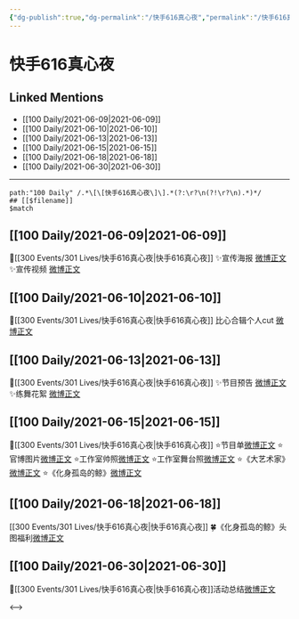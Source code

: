 ```yaml
---
{"dg-publish":true,"dg-permalink":"/快手616真心夜","permalink":"/快手616真心夜/","created":"2023-04-09T21:33:49.523+08:00","updated":"2023-04-10T16:20:44.432+08:00"}
---
```


# 快手616真心夜

## Linked Mentions
- [[100 Daily/2021-06-09\|2021-06-09]]
- [[100 Daily/2021-06-10\|2021-06-10]]
- [[100 Daily/2021-06-13\|2021-06-13]]
- [[100 Daily/2021-06-15\|2021-06-15]]
- [[100 Daily/2021-06-18\|2021-06-18]]
- [[100 Daily/2021-06-30\|2021-06-30]]


---

```expander
path:"100 Daily" /.*\[\[快手616真心夜\]\].*(?:\r?\n(?!\r?\n).*)*/
## [[$filename]]
$match
```
## [[100 Daily/2021-06-09\|2021-06-09]]
🌟[[300 Events/301 Lives/快手616真心夜\|快手616真心夜]]
✨宣传海报 [微博正文](https://m.weibo.cn/6466290670/4646118681740648)
✨宣传视频 [微博正文](https://m.weibo.cn/6466290670/4646139511705465)
## [[100 Daily/2021-06-10\|2021-06-10]]
💫[[300 Events/301 Lives/快手616真心夜\|快手616真心夜]] 比心合辑个人cut [微博正文](https://m.weibo.cn/6466290670/4646587542013848)

## [[100 Daily/2021-06-13\|2021-06-13]]
💫[[300 Events/301 Lives/快手616真心夜\|快手616真心夜]]
✨节目预告 [微博正文](https://m.weibo.cn/6466290670/4647673816419150)
✨练舞花絮 [微博正文](https://m.weibo.cn/6466290670/4647744536581918)
## [[100 Daily/2021-06-15\|2021-06-15]]
💫[[300 Events/301 Lives/快手616真心夜\|快手616真心夜]]
⭐节目单[微博正文](https://m.weibo.cn/6466290670/4648299309564166)
⭐官博图片[微博正文](https://m.weibo.cn/6466290670/4648472706551160)
⭐工作室帅照[微博正文](https://m.weibo.cn/6466290670/4648482173092787)
⭐工作室舞台照[微博正文](https://m.weibo.cn/6466290670/4648487616513658)
⭐《大艺术家》[微博正文](https://m.weibo.cn/6466290670/4648471095939501)
⭐《化身孤岛的鲸》[微博正文](https://m.weibo.cn/6466290670/4648471733473667)
## [[100 Daily/2021-06-18\|2021-06-18]]
[[300 Events/301 Lives/快手616真心夜\|快手616真心夜]]
🍀《化身孤岛的鲸》头图福利[微博正文](https://m.weibo.cn/6466290670/4649424918153455)
## [[100 Daily/2021-06-30\|2021-06-30]]
🌟[[300 Events/301 Lives/快手616真心夜\|快手616真心夜]]活动总结[微博正文](https://weibo.com/detail/4653904555674588)

<-->